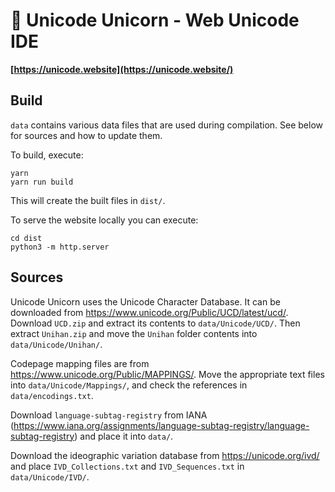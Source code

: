 # 🦄 Unicode Unicorn - Web Unicode IDE

**[https://unicode.website](https://unicode.website/)**

## Build

`data` contains various data files that are used during compilation.
See below for sources and how to update them.

To build, execute:

```
yarn
yarn run build
```

This will create the built files in `dist/`.

To serve the website locally you can execute:

```
cd dist
python3 -m http.server
```

## Sources

Unicode Unicorn uses the Unicode Character Database. It can be
downloaded from <https://www.unicode.org/Public/UCD/latest/ucd/>.
Download `UCD.zip` and extract its contents to `data/Unicode/UCD/`.
Then extract `Unihan.zip` and move the `Unihan` folder contents into
`data/Unicode/Unihan/`.

Codepage mapping files are from
<https://www.unicode.org/Public/MAPPINGS/>. Move the appropriate text
files into `data/Unicode/Mappings/`, and check the references in
`data/encodings.txt`.

Download `language-subtag-registry` from IANA
(<https://www.iana.org/assignments/language-subtag-registry/language-subtag-registry>)
and place it into `data/`.

Download the ideographic variation database from
<https://unicode.org/ivd/> and place `IVD_Collections.txt` and
`IVD_Sequences.txt` in `data/Unicode/IVD/`.
